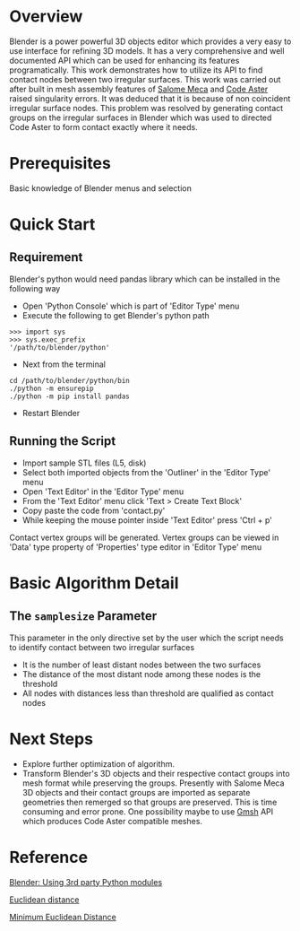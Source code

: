# Overview
Blender is a power powerful 3D objects editor which provides a very easy to use interface for refining 3D models. It has a very comprehensive and well documented API which can be used for enhancing its features programatically. This work demonstrates how to utilize its API to find contact nodes between two irregular surfaces. This work was carried out after built in mesh assembly features of [Salome Meca][1] and [Code Aster][2] raised singularity errors. It was deduced that it is because of non coincident irregular surface nodes. This problem was resolved by generating contact groups on the irregular surfaces in Blender which was used to directed Code Aster to form contact exactly where it needs.

# Prerequisites
Basic knowledge of Blender menus and selection

# Quick Start

## Requirement
Blender's python would need pandas library which can be installed in the following way

- Open 'Python Console' which is part of 'Editor Type' menu
- Execute the following to get Blender's python path
```
>>> import sys
>>> sys.exec_prefix
'/path/to/blender/python'
```

- Next from the terminal
```
cd /path/to/blender/python/bin
./python -m ensurepip
./python -m pip install pandas
```

- Restart Blender

## Running the Script
- Import sample STL files (L5, disk)
- Select both imported objects from the 'Outliner' in the 'Editor Type' menu
- Open 'Text Editor' in the 'Editor Type' menu
- From the 'Text Editor' menu click 'Text > Create Text Block'
- Copy paste the code from 'contact.py'
- While keeping the mouse pointer inside 'Text Editor' press 'Ctrl + p'

Contact vertex groups will be generated. Vertex groups can be viewed in 'Data' type property of 'Properties' type editor in 'Editor Type' menu

# Basic Algorithm Detail
## The `samplesize` Parameter
This parameter in the only directive set by the user which the script needs to identify contact between two irregular surfaces

- It is the number of least distant nodes between the two surfaces 
- The distance of the most distant node among these nodes is the threshold 
- All nodes with distances less than threshold are qualified as contact nodes

# Next Steps
- Explore further optimization of algorithm.
- Transform Blender's 3D objects and their respective contact groups into mesh format while preserving the groups. Presently with Salome Meca 3D objects and their contact groups are imported as separate geometries then remerged so that groups are preserved. This is time consuming and error prone. One possibility maybe to use [Gmsh][3] API which produces Code Aster compatible meshes.

# Reference 

[Blender: Using 3rd party Python modules](https://blender.stackexchange.com/a/122337)

[Euclidean distance](https://stackoverflow.com/questions/1401712/how-can-the-euclidean-distance-be-calculated-with-numpy)

[Minimum Euclidean Distance](https://stackoverflow.com/questions/1871536/minimum-euclidean-distance-between-points-in-two-different-numpy-arrays-not-wit)

[1]: https://www.code-aster.org/spip.php?article303

[2]: https://www.code-aster.org/spip.php?rubrique2

[3]: https://gmsh.info/